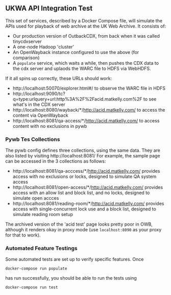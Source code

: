 UKWA API Integration Test
-------------------------

This set of services, described by a Docker Compose file, will simulate the APIs used for playback of web archive at the UK Web Archive. It consists of:

 - Our production version of OutbackCDX, from back when it was called tinycdxserver
 - A one-node Hadoop 'cluster'
 - An OpenWayback instance configured to use the above (for comparison)
 - A `populate` service, which waits a while, then pushes the CDX data to the cdx server and uplaods the WARC file to HDFS via WebHDFS.

If it all spins up correctly, these URLs should work:

 - http://localhost:50070/explorer.html#/ to observe the WARC file in HDFS
 - http://localhost:9090/tc?q=type:urlquery+url:http%3A%2F%2Facid.matkelly.com%2F to see what's in the CDX server
 - http://localhost:8080/wayback/*/http://acid.matkelly.com/ to access the content via OpenWayback
 - http://localhost:8081/qa-access/*/http://acid.matkelly.com/ to access content with no exclusions in pywb

### Pywb Tes Collections

The pywb config defines three collections, using the same data. They are also listed by visiting http://localhost:8081/
For example, the sample page can be accessed in the 3 collections as follows:

* http://localhost:8081/qa-acccess/*/http://acid.matkelly.com/ provides access with no exclusions or locks, designed to simulate QA system access
* http://localhost:8081/open-access/*/http://acid.matkelly.com/ provides access with an allow list and block list, and no locks, designed to simulate open accces
* http://localhost:8081/reading-room/*/http://acid.matkelly.com/ provides access with single-concurrent lock use and a block list, designed to simulate reading room setup


The archived version of the 'acid test' page looks pretty poor in OWB, although it renders okay in proxy mode (use `localhost:8090` as your proxy for that to work).


### Automated Feature Testings ###

Some automated tests are set up to verify specific features. Once 

    docker-compose run populate

has run successfully, you should be able to run the tests using


    docker-compose run test


